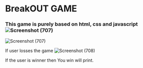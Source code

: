 # BreakOUT GAME
### This game is  purely based on html, css and javascript![Screenshot (707)](https://user-images.githubusercontent.com/63455991/179398883-e7036607-f715-4859-95e0-f11c3849a7cb.png)
![Screenshot (707)](https://user-images.githubusercontent.com/63455991/179398888-f15b8852-2f32-4e6c-ad05-99fc739cfa07.png)

If user losses the game
![Screenshot (708)](https://user-images.githubusercontent.com/63455991/179398908-f533a8fe-808e-4438-bfca-e76a44a2f4c5.png)

If the user is winner then You win will print.
